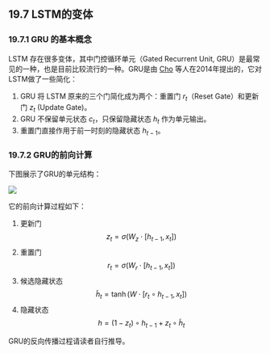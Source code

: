 <!--Copyright © Microsoft Corporation. All rights reserved.
  适用于[License](https://github.com/Microsoft/ai-edu/blob/master/LICENSE.md)版权许可-->

## 19.7 LSTM的变体

### 19.7.1 GRU 的基本概念

LSTM 存在很多变体，其中门控循环单元（Gated Recurrent Unit, GRU）是最常见的一种，也是目前比较流行的一种。GRU是由 [Cho](https://arxiv.org/pdf/1406.1078v3.pdf) 等人在2014年提出的，它对LSTM做了一些简化：

1. GRU 将 LSTM 原来的三个门简化成为两个：重置门 $r_t$（Reset Gate）和更新门 $z_t$ (Update Gate)。
2. GRU 不保留单元状态 $c_t$，只保留隐藏状态 $h_t$ 作为单元输出。
3. 重置门直接作用于前一时刻的隐藏状态 $h_{t-1}$。


### 19.7.2 GRU的前向计算

下图展示了GRU的单元结构：

<img src="../Images/19/gru_structure.png" />

它的前向计算过程如下：

1. 更新门
   $$
   z_t = \sigma(W_z\cdot[h_{t-1}, x_t])
   $$
2. 重置门
   $$
   r_t = \sigma(W_r\cdot[h_{t-1}, x_t])
   $$
3. 候选隐藏状态
   $$
   \tilde{h}_t = \tanh(W\cdot[r_t \circ h_{t-1}, x_t])
   $$
4. 隐藏状态
   $$
   h = (1 - z_t) \circ h_{t-1} + z_t \circ \tilde{h}_t
   $$

GRU的反向传播过程请读者自行推导。


